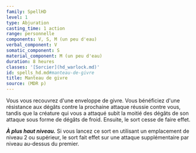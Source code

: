 ```yaml
---
family: SpellHD
level: 1
type: Abjuration
casting_time: 1 action
range: personnelle
components: V, S, M (un peu d'eau)
verbal_component: V
somatic_component: S
material_component: M (un peu d'eau)
duration: 8 heures
classes: '[Sorcier](hd_warlock.md)'
id: spells_hd.md#manteau-de-givre
title: Manteau de givre
source: (MDR p)
---
```


Vous vous recouvrez d'une enveloppe de givre. Vous bénéficiez d'une résistance aux dégâts contre la prochaine attaque réussie contre vous, tandis que la créature qui vous a attaqué subit la moitié des dégâts de son attaque sous forme de dégâts de froid. Ensuite, le sort cesse de faire effet.

**_À plus haut niveau._** Si vous lancez ce sort en utilisant un emplacement de niveau 2 ou supérieur, le sort fait effet sur une attaque supplémentaire par niveau au-dessus du premier.

